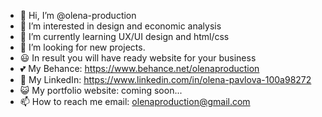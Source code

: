 - 👋 Hi, I’m @olena-production
- 👀 I’m interested in design and economic analysis
- 🌱 I’m currently learning UX/UI design and html/css
- 💞️ I’m looking for new projects.
- 😃 In result you will have ready website for your business
- 💕 My Behance: https://www.behance.net/olenaproduction
- 🤳 My LinkedIn: https://www.linkedin.com/in/olena-pavlova-100a98272
- 😺 My portfolio website: coming soon...
- 📫 How to reach me email: olenaproduction@gmail.com
